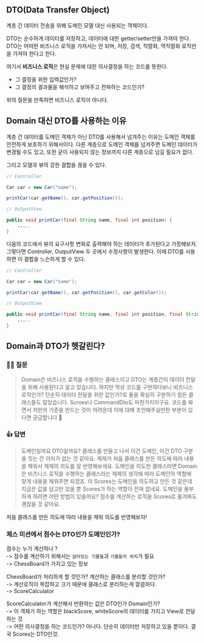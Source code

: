 ## DTO(Data Transfer Object)

계층 간 데이터 전송을 위해 도메인 모델 대신 사용되는 객체이다.

DTO는 순수하게 데이터를 저장하고, 데이터에 대한 getter/setter만을 가져야 한다. DTO는 어떠한 비즈니스 로직을 가져서는 안 되며, 저장, 검색, 직렬화, 역직렬화 로직만을 가져야 한다고 한다.

여기서 **비즈니스 로직**은 현실 문제에 대한 의사결정을 하는 코드를 뜻한다.

- 그 결정을 위한 입력값인가?
- 그 결정의 결과물을 해석하고 보여주고 전파하는 코드인가?

위의 질문을 만족하면 비즈니스 로직이 아니다.

## Domain 대신 DTO를 사용하는 이유

계층 간 데이터를 도메인 객체가 아닌 DTO를 사용해서 넘겨주는 이유는 도메인 객체를 안전하게 보호하기 위해서이다. 다른 계층으로 도메인 객체를 넘겨주면 도메인 데이터가 변경될 수도 있고, 또한 굳이 사용되지 않는 정보까지 다른 계층으로 넘길 필요가 없다.

그리고 모델과 뷰의 강한 결합을 끊을 수 있다. 

```java
// Controller

Car car = new Car("name");

printCar(car.getName(), car.getPosition());

// OutputView

public void printCar(final String name, final int position) {
    .....
}

```

다음의 코드에서 뷰의 요구사항 변화로 출력해야 하는 데이터가 추가된다고 가정해보자. 그렇다면 Controller, OutputView 두 곳에서 수정사항이 발생한다. 이때 DTO를 사용하면 이 결합을 느슨하게 할 수 있다.

```java
// Controller

Car car = new Car("name");

printCar(car.getName(), car.getPosition(), car.getColor());

// OutputView

public void printCar(final String name, final int position, final String color) {
    .....
}

```

## Domain과 DTO가 헷갈린다?

### 👋🏻 질문

>  Domain은 비즈니스 로직을 수행하는 클래스이고 DTO는 계층간의 데이터 전달을 위해 사용된다고 알고 있습니다. 하지만 막상 코드를 구현하다보니 비즈니스 로직인가? 단순히 데이터 전달을 위한 값인가?로 둘을 확실히 구분하기 힘든 클래스들도 많았습니다. Scroes나 CommandDto도 마찬가지이구요. 코드를 짜면서 저만의 기준을 만드는 것이 어려운데 이에 대해 조언해주실만한 부분이 있다면 궁금합니다 🙂

### 👍 답변

> 도메인일까요 DTO일까요? 클래스를 만들고 나서 이건 도메인, 이건 DTO 구분을 짓는 건 의미가 없는 것 같아요. 제제가 처음 클래스를 만든 의도에 따라 내용을 채워서 제제의 의도를 잘 반영해보세요. 도메인을 의도한 클래스라면 Domain은 비즈니스 로직을 수행하는 클래스라는 제제의 생각에 따라 도메인의 역할에 맞게 내용을 채워주면 되겠죠.
이 Scores는 도메인을 의도하고 만든 것 같은데 지금은 값을 담고만 있을 뿐 Scores가 하는 역할이 전혀 없네요. 도메인을 풍부하게 하려면 어떤 방법이 있을까요? 점수를 계산하는 로직을 Scores로 옮겨봐도 괜찮을 것 같아요.

처음 클래스를 만든 의도에 따라 내용을 채워 의도를 반영해보자!

### 체스 미션에서 점수는 DTO인가 도메인인가?

점수는 누가 계산하나 ?  
-> 점수를 계산하기 위해서는 `살아있는 기물들`과 `기물들의 위치`가 필요  
-> ChessBoard가 가지고 있는 정보

ChessBoard가 처리하게 할 것인가? 계산하는 클래스를 분리할 것인가?  
-> 계산로직이 복잡하고 크기 때문에 클래스로 분리하는게 깔끔하다.  
-> ScoreCalculator

ScoreCalculator가 계산해서 반환하는 값은 DTO인가 Domain인가?  
-> 이 객체가 하는 역할은 blackScore, whiteScore의 데이터를 가지고 View로 전달하는 것  
-> 어떤 의사결정을 하는 코드인가? 아니다. 단순히 데이터만 저장하고 있을 뿐이다. 결국 Scores는 DTO인것.
